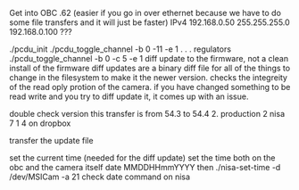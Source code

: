 
Get into OBC .62 (easier if you go in over ethernet because we have to do some file transfers and it will just be faster)
IPv4
192.168.0.50
255.255.255.0
192.168.0.100
???

./pcdu_init
./pcdu_toggle_channel -b 0 -11 -e 1
.
.
.
regulators
./pcdu_toggle_channel -b 0 -c 5 -e 1
diff update to the firmware, not a clean install of the firmware
diff updates are a binary diff file for all of the things to change in the filesystem to make it the newer version. checks the integreity of the read oply protion of the camera. if you have changed something to be read write and you try to diff update it, it comes up with an issue.

double check version
this transfer is from 54.3 to 54.4
2. production
2 
nisa
7
1
4
on dropbox

transfer the update file

set the current time (needed for the diff update)
set the time both on the obc and the camera itself
date MMDDHHmmYYYY
then ./nisa-set-time -d /dev/MSICam -a 21
check date command on nisa
